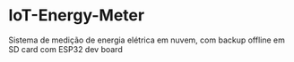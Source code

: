 # IoT-Energy-Meter
Sistema de medição de energia elétrica em nuvem, com backup offline em SD card com ESP32 dev board
